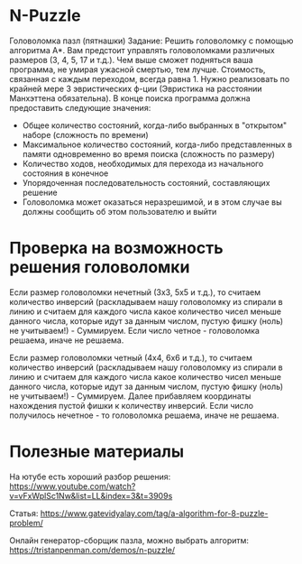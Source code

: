 # N-Puzzle
Головоломка пазл (пятнашки)
Задание:
Решить головоломку с помощью алгоритма А*.
Вам предстоит управлять головоломками различных размеров (3, 4, 5, 17 и т.д.). Чем выше сможет подняться ваша программа, не умирая ужасной смертью, тем лучше.
Стоимость, связанная с каждым переходом, всегда равна 1.
Нужно реализовать по крайней мере 3 эвристических ф-ции (Эвристика на расстоянии Манхэттена обязательна).
В конце поиска программа должна предоставить следующие значения:
- Общее количество состояний, когда-либо выбранных в "открытом" наборе (сложность по времени)
- Максимальное количество состояний, когда-либо представленных в памяти одновременно во время поиска (сложность по размеру)
- Количество ходов, необходимых для перехода из начального состояния в конечное
- Упорядоченная последовательность состояний, составляющих решение
- Головоломка может оказаться неразрешимой, и в этом случае вы должны сообщить об этом пользователю и выйти

# Проверка на возможность решения головоломки

Если размер головоломки нечетный (3х3, 5х5 и т.д.), 
то считаем количество инверсий (раскладываем нашу головоломку из спирали в линию и считаем для каждого числа какое количество чисел меньше данного числа, которые идут за данным числом, пустую фишку (ноль) не учитываем!) - Суммируем. Если число четное - головоломка решаема, иначе не решаема.

Если размер головоломки четный (4х4, 6х6 и т.д.), 
то считаем количество инверсий (раскладываем нашу головоломку из спирали в линию и считаем для каждого числа какое количество чисел меньше данного числа, которые идут за данным числом, пустую фишку (ноль) не учитываем!) - Суммируем.
Далее прибавляем координаты нахождения пустой фишки к количеству инверсий.
Если число получилось нечетное - то головоломка решаема, иначе не решаема.

# Полезные материалы
На ютубе есть хороший разбор решения: https://www.youtube.com/watch?v=vFxWplSc1Nw&list=LL&index=3&t=3909s

Статья: https://www.gatevidyalay.com/tag/a-algorithm-for-8-puzzle-problem/

Онлайн генератор-сборщик пазла, можно выбрать алгоритм: https://tristanpenman.com/demos/n-puzzle/ 
